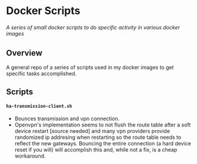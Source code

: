 # Docker Scripts

###### A series of small docker scripts to do specific activity in various docker images

## Overview

A general repo of a series of scripts used in my docker images to get specific tasks accomplished. 

## Scripts

#### `ha-transmission-client.sh`

 - Bounces transmission and vpn connection.
 - Openvpn's implementation seems to not flush the route table after a soft device restart [source needed] and many vpn providers provide randomized ip addresing when restarting so the route table needs to reflect the new gateways. Bouncing the entire connection (a hard device reset if you will) will accomplish this and, while not a fix, is a cheap workaround. 
